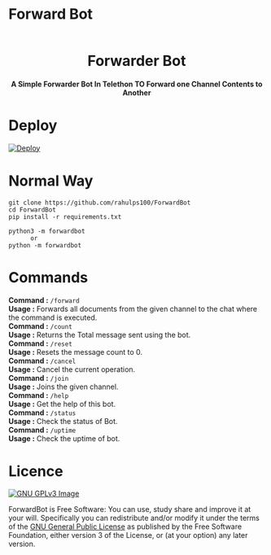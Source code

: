 # Forward Bot

<p align="center"><a href="#"><img src="https://static.botsrv.com/website/img/quriobot_favicon.1727b193.png" width="0"></a></p> 
<h1 align="center"><b>Forwarder Bot</b></h1>
<h4 align="center">A Simple Forwarder Bot In Telethon TO Forward one Channel Contents to Another</h4>



# Deploy
[![Deploy](https://www.herokucdn.com/deploy/button.svg)](https://heroku.com/deploy)

# Normal Way
```python3
git clone https://github.com/rahulps100/ForwardBot
cd ForwardBot
pip install -r requirements.txt

python3 -m forwardbot
      or 
python -m forwardbot
```
# Commands
**Command :** ```/forward``` <br />
    **Usage :** Forwards all documents from the given channel to the chat where the command is executed. <br />
    **Command :** ```/count``` <br />
    **Usage :** Returns the Total message sent using the bot. <br />
    **Command :** ```/reset``` <br />
    **Usage :** Resets the message count to 0. <br />
    **Command :** ```/cancel``` <br />
    **Usage :** Cancel the current operation. <br />
    **Command :** ```/join```<br />
    **Usage :** Joins the given channel. <br />
    **Command :** ```/help``` <br />
    **Usage :** Get the help of this bot. <br />
    **Command :** ```/status``` <br />
    **Usage :** Check the status of Bot. <br />
    **Command :** ```/uptime``` <br />
    **Usage :** Check the uptime of bot. <br />
    


# Licence
[![GNU GPLv3 Image](https://www.gnu.org/graphics/gplv3-127x51.png)](http://www.gnu.org/licenses/gpl-3.0.en.html)  

ForwardBot is Free Software: You can use, study share and improve it at your
will. Specifically you can redistribute and/or modify it under the terms of the
[GNU General Public License](https://www.gnu.org/licenses/gpl.html) as
published by the Free Software Foundation, either version 3 of the License, or
(at your option) any later version.
